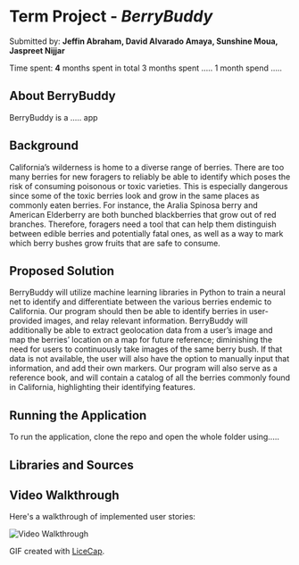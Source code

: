 # Term Project - *BerryBuddy*

Submitted by: **Jeffin Abraham, David Alvarado Amaya, Sunshine Moua, Jaspreet Nijjar**

Time spent: **4** months spent in total
3 months spent .....
1 month spend .....

## About BerryBuddy
BerryBuddy is a ..... app

## Background
California’s wilderness is home to a diverse range of berries. There are too many berries for new foragers to reliably be able to identify which poses the risk of consuming poisonous or toxic varieties. This is especially dangerous since some of the toxic berries look and grow in the same places as commonly eaten berries. For instance, the Aralia Spinosa berry and American Elderberry are both bunched blackberries that grow out of red branches. Therefore, foragers need a tool that can help them distinguish between edible berries and potentially fatal ones, as well as a way to mark which berry bushes grow fruits that are safe to consume.

## Proposed Solution
BerryBuddy will utilize machine learning libraries in Python to train a neural net to identify and differentiate between the various berries endemic to California. Our program should then be able to identify berries in user-provided images, and relay relevant information. BerryBuddy will additionally be able to extract geolocation data from a user’s image and map the berries’ location on a map for future reference; diminishing the need for users to continuously take images of the same berry bush. If that data is not available, the user will also have the option to manually input that information, and add their own markers. Our program will also serve as a reference book, and will contain a catalog of all the berries commonly found in California, highlighting their identifying features. 

## Running the Application
To run the application, clone the repo and open the whole folder using.....

## Libraries and Sources


## Video Walkthrough

Here's a walkthrough of implemented user stories:

<img src='.gif' title='Video Walkthrough' width='' alt='Video Walkthrough' />

GIF created with [LiceCap](http://www.cockos.com/licecap/).


